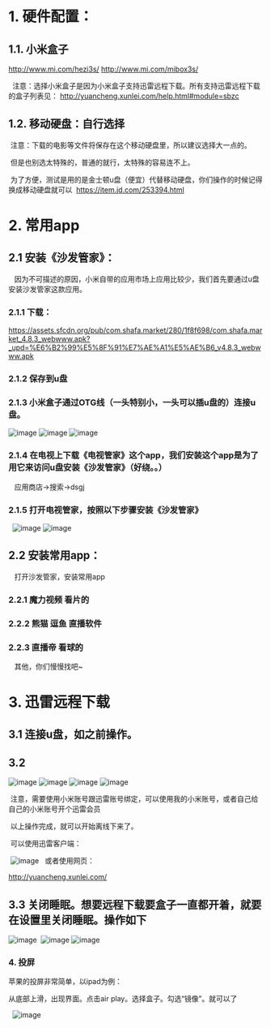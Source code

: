 # 1. 硬件配置：

## 1.1. 小米盒子
   http://www.mi.com/hezi3s/
   http://www.mi.com/mibox3s/
  
   注意：选择小米盒子是因为小米盒子支持迅雷远程下载。所有支持迅雷远程下载的盒子列表见：
   http://yuancheng.xunlei.com/help.html#module=sbzc
    
## 1.2. 移动硬盘：自行选择
  注意：下载的电影等文件将保存在这个移动硬盘里，所以建议选择大一点的。
  
  但是也别选太特殊的，普通的就行，太特殊的容易连不上。
  
  为了方便，测试是用的是金士顿u盘（便宜）代替移动硬盘，你们操作的时候记得换成移动硬盘就可以
  https://item.jd.com/253394.html
  
# 2. 常用app

## 2.1 安装《沙发管家》：
  
    因为不可描述的原因，小米自带的应用市场上应用比较少，我们首先要通过u盘安装沙发管家这款应用。
    
### 2.1.1 下载：
    
   https://assets.sfcdn.org/pub/com.shafa.market/280/1f8f698/com.shafa.market_4.8.3_webwww.apk?_upd=%E6%B2%99%E5%8F%91%E7%AE%A1%E5%AE%B6_v4.8.3_webwww.apk
    
### 2.1.2 保存到u盘
    
### 2.1.3 小米盒子通过OTG线（一头特别小，一头可以插u盘的）连接u盘。
    
   ![image](https://raw.githubusercontent.com/inu4g0t/happy_life/master/resuources/xunlei/disk1.jpg)
   ![image](https://raw.githubusercontent.com/inu4g0t/happy_life/master/resuources/xunlei/disk2.jpg)
   ![image](https://raw.githubusercontent.com/inu4g0t/happy_life/master/resuources/xunlei/disk3.jpg)
   
### 2.1.4 在电视上下载《电视管家》这个app，我们安装这个app是为了用它来访问u盘安装《沙发管家》（好绕。。）
    
    应用商店->搜索->dsgj
    
### 2.1.5 打开电视管家，按照以下步骤安装《沙发管家》
    
   ![image](https://raw.githubusercontent.com/inu4g0t/happy_life/master/resuources/xunlei/sf1.jpg)
   ![image](https://raw.githubusercontent.com/inu4g0t/happy_life/master/resuources/xunlei/sf2.jpg)
    
## 2.2 安装常用app：
  
    打开沙发管家，安装常用app
    
### 2.2.1 魔力视频 看片的
    
### 2.2.2 熊猫 逗鱼 直播软件
    
### 2.2.3 直播帝 看球的
    
    其他，你们慢慢找吧~
    
# 3. 迅雷远程下载

## 3.1 连接u盘，如之前操作。
 
## 3.2
 
  ![image](https://raw.githubusercontent.com/inu4g0t/happy_life/master/resuources/xunlei/1.jpg)
  ![image](https://raw.githubusercontent.com/inu4g0t/happy_life/master/resuources/xunlei/2.jpg)
  ![image](https://raw.githubusercontent.com/inu4g0t/happy_life/master/resuources/xunlei/3.jpg)
  ![image](https://raw.githubusercontent.com/inu4g0t/happy_life/master/resuources/xunlei/4.jpg)
  
  注意，需要使用小米账号跟迅雷账号绑定，可以使用我的小米账号，或者自己给自己的小米账号开个迅雷会员
  
  以上操作完成，就可以开始离线下来了。
  
  可以使用迅雷客户端：
  
  ![image](https://raw.githubusercontent.com/inu4g0t/happy_life/master/resuources/xunlei/new_task1.png)
  
  或者使用网页：
  
  http://yuancheng.xunlei.com/
  
## 3.3 关闭睡眠。想要远程下载要盒子一直都开着，就要在设置里关闭睡眠。操作如下
 
  ![image](https://raw.githubusercontent.com/inu4g0t/happy_life/master/resuources/xunlei/sleep1.jpg)
  ![image](https://raw.githubusercontent.com/inu4g0t/happy_life/master/resuources/xunlei/sleep2.jpg)
  ![image](https://raw.githubusercontent.com/inu4g0t/happy_life/master/resuources/xunlei/sleep3.jpg)
  
### 4. 投屏

   苹果的投屏非常简单，以ipad为例：

   从底部上滑，出现界面。点击air play。选择盒子。勾选“镜像”。就可以了

   ![image](https://raw.githubusercontent.com/inu4g0t/happy_life/master/resuources/xunlei/project.jpg)
